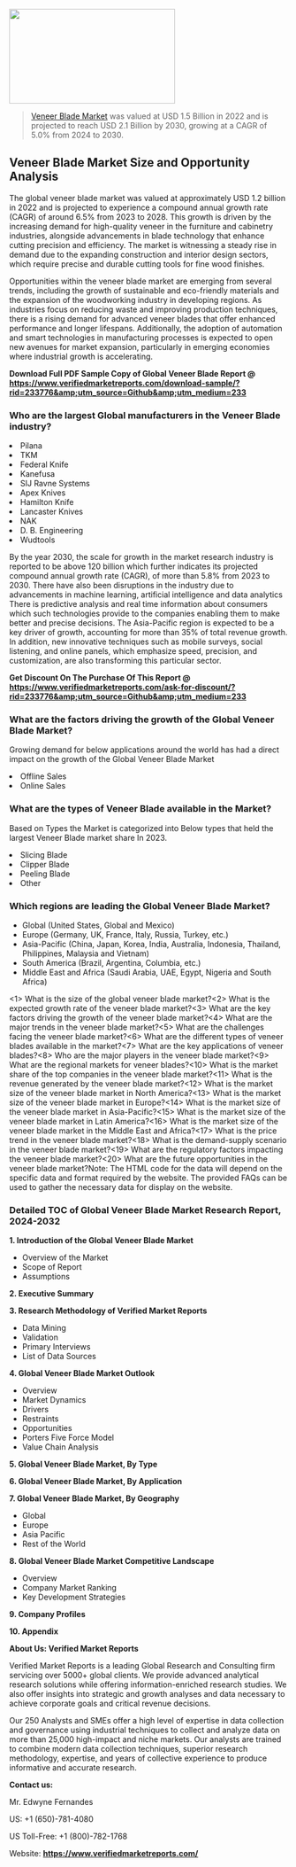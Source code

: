 <img src="https://ffe5etoiles.com/wp-content/uploads/2024/12/MST1-300x171.png" alt="" width="300" height="171" class="alignnone size-medium wp-image-20088" /><blockquote><p><p><a href="https://www.verifiedmarketreports.com/download-sample/?rid=233776&utm_source=Github&utm_medium=233" target="_blank">Veneer Blade Market</a> was valued at USD 1.5 Billion in 2022 and is projected to reach USD 2.1 Billion by 2030, growing at a CAGR of 5.0% from 2024 to 2030.</p></blockquote><p><h2>Veneer Blade Market Size and Opportunity Analysis</h2> <p>The global veneer blade market was valued at approximately USD 1.2 billion in 2022 and is projected to experience a compound annual growth rate (CAGR) of around 6.5% from 2023 to 2028. This growth is driven by the increasing demand for high-quality veneer in the furniture and cabinetry industries, alongside advancements in blade technology that enhance cutting precision and efficiency. The market is witnessing a steady rise in demand due to the expanding construction and interior design sectors, which require precise and durable cutting tools for fine wood finishes.</p> <p>Opportunities within the veneer blade market are emerging from several trends, including the growth of sustainable and eco-friendly materials and the expansion of the woodworking industry in developing regions. As industries focus on reducing waste and improving production techniques, there is a rising demand for advanced veneer blades that offer enhanced performance and longer lifespans. Additionally, the adoption of automation and smart technologies in manufacturing processes is expected to open new avenues for market expansion, particularly in emerging economies where industrial growth is accelerating.</p> </p><p class=""><strong>Download Full PDF Sample Copy of Global Veneer Blade Report @ <a href="https://www.verifiedmarketreports.com/download-sample/?rid=233776&amp;utm_source=Github&amp;utm_medium=233" target="_blank">https://www.verifiedmarketreports.com/download-sample/?rid=233776&amp;utm_source=Github&amp;utm_medium=233</a></strong></p><h3 id="" class="">Who are the largest Global manufacturers in the Veneer Blade industry?</h3><p><li>Pilana</li><li> TKM</li><li> Federal Knife</li><li> Kanefusa</li><li> SIJ Ravne Systems</li><li> Apex Knives</li><li> Hamilton Knife</li><li> Lancaster Knives</li><li> NAK</li><li> D. B. Engineering</li><li> Wudtools</li></p><div class=""><div class="" dir="" data-message-author-role="" data-message-id="" data-message-model-slug=""><div class=""><div class=""><div class=""><div class="" dir="" data-message-author-role="" data-message-id="" data-message-model-slug=""><div class=""><div class=""><p>By the year 2030, the scale for growth in the market research industry is reported to be above 120 billion which further indicates its projected compound annual growth rate (CAGR), of more than 5.8% from 2023 to 2030. There have also been disruptions in the industry due to advancements in machine learning, artificial intelligence and data analytics There is predictive analysis and real time information about consumers which such technologies provide to the companies enabling them to make better and precise decisions. The Asia-Pacific region is expected to be a key driver of growth, accounting for more than 35% of total revenue growth. In addition, new innovative techniques such as mobile surveys, social listening, and online panels, which emphasize speed, precision, and customization, are also transforming this particular sector.</p><p><strong>Get Discount On The Purchase Of This Report @&nbsp; <a href="https://www.verifiedmarketreports.com/ask-for-discount/?rid=233776&amp;utm_source=Github&amp;utm_medium=233" target="_blank">https://www.verifiedmarketreports.com/ask-for-discount/?rid=233776&amp;utm_source=Github&amp;utm_medium=233</a></strong></p></div></div></div></div></div></div></div></div><h3 id="" class="">What are the factors driving the growth of the Global Veneer Blade Market?</h3><p id="" class="">Growing demand for below applications around the world has had a direct impact on the growth of the Global Veneer Blade Market</p><p id="" class=""><li>Offline Sales</li><li> Online Sales</li></p><h3 id="" class="">What are the types of Veneer Blade available in the Market?</h3><p id="" class="">Based on Types the Market is categorized into Below types that held the largest Veneer Blade market share In 2023.</p><p id="" class=""><li>Slicing Blade</li><li> Clipper Blade</li><li> Peeling Blade</li><li> Other</li></p><h3 id="" class="">Which regions are leading the Global Veneer Blade Market?</h3><ul><li>Global (United States, Global and Mexico)</li><li>Europe (Germany, UK, France, Italy, Russia, Turkey, etc.)</li><li>Asia-Pacific (China, Japan, Korea, India, Australia, Indonesia, Thailand, Philippines, Malaysia and Vietnam)</li><li>South America (Brazil, Argentina, Columbia, etc.)</li><li>Middle East and Africa (Saudi Arabia, UAE, Egypt, Nigeria and South Africa)</li></ul><p><1> What is the size of the global veneer blade market?<2> What is the expected growth rate of the veneer blade market?<3> What are the key factors driving the growth of the veneer blade market?<4> What are the major trends in the veneer blade market?<5> What are the challenges facing the veneer blade market?<6> What are the different types of veneer blades available in the market?<7> What are the key applications of veneer blades?<8> Who are the major players in the veneer blade market?<9> What are the regional markets for veneer blades?<10> What is the market share of the top companies in the veneer blade market?<11> What is the revenue generated by the veneer blade market?<12> What is the market size of the veneer blade market in North America?<13> What is the market size of the veneer blade market in Europe?<14> What is the market size of the veneer blade market in Asia-Pacific?<15> What is the market size of the veneer blade market in Latin America?<16> What is the market size of the veneer blade market in the Middle East and Africa?<17> What is the price trend in the veneer blade market?<18> What is the demand-supply scenario in the veneer blade market?<19> What are the regulatory factors impacting the veneer blade market?<20> What are the future opportunities in the veneer blade market?Note: The HTML code for the data will depend on the specific data and format required by the website. The provided FAQs can be used to gather the necessary data for display on the website.</p><h3 id="" class="">Detailed TOC of Global Veneer Blade Market Research Report, 2024-2032</h3><p id="" class=""><strong>1. Introduction of the Global Veneer Blade Market</strong></p><ul><li>Overview of the Market</li><li>Scope of Report</li><li>Assumptions</li></ul><p id="" class=""><strong>2. Executive Summary</strong></p><p id="" class=""><strong>3. Research Methodology of&nbsp;Verified Market Reports</strong></p><ul><li>Data Mining</li><li>Validation</li><li>Primary Interviews</li><li>List of Data Sources</li></ul><p id="" class=""><strong>4. Global Veneer Blade Market Outlook</strong></p><ul><li>Overview</li><li>Market Dynamics</li><li>Drivers</li><li>Restraints</li><li>Opportunities</li><li>Porters Five Force Model</li><li>Value Chain Analysis</li></ul><p id="" class=""><strong>5. Global Veneer Blade Market, By&nbsp;Type</strong></p><p id="" class=""><strong>6. Global Veneer Blade Market, By Application</strong></p><p id="" class=""><strong>7. Global Veneer Blade Market, By Geography</strong></p><ul><li>Global</li><li>Europe</li><li>Asia Pacific</li><li>Rest of the World</li></ul><p id="" class=""><strong>8. Global Veneer Blade Market Competitive Landscape</strong></p><ul><li>Overview</li><li>Company Market Ranking</li><li>Key Development Strategies</li></ul><p id="" class=""><strong>9. Company Profiles</strong></p><p id="" class=""><strong>10. Appendix</strong></p><p id="" class=""><strong>About Us: Verified Market Reports</strong></p><p id="" class="">Verified Market Reports is a leading Global Research and Consulting firm servicing over 5000+ global clients. We provide advanced analytical research solutions while offering information-enriched research studies. We also offer insights into strategic and growth analyses and data necessary to achieve corporate goals and critical revenue decisions.</p><p id="" class="">Our 250 Analysts and SMEs offer a high level of expertise in data collection and governance using industrial techniques to collect and analyze data on more than 25,000 high-impact and niche markets. Our analysts are trained to combine modern data collection techniques, superior research methodology, expertise, and years of collective experience to produce informative and accurate research.</p><p id="" class=""><strong>Contact us:</strong></p><p id="" class="">Mr. Edwyne Fernandes</p><p id="" class="">US: +1 (650)-781-4080</p><p id="" class="">US Toll-Free: +1 (800)-782-1768</p><p id="" class="">Website: <a target="" data-test-app-aware-link=""><strong>https://www.verifiedmarketreports.com/</strong></a></p>
